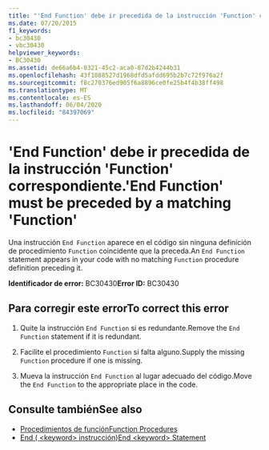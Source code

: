 ```yaml
---
title: "'End Function' debe ir precedida de la instrucción 'Function' correspondiente."
ms.date: 07/20/2015
f1_keywords:
- bc30430
- vbc30430
helpviewer_keywords:
- BC30430
ms.assetid: de66a6b4-0321-45c2-aca0-87d2b4244b31
ms.openlocfilehash: 43f1088527d1968dfd5afdd695b2b7c72f976a2f
ms.sourcegitcommit: f8c270376ed905f6a8896ce0fe25b4f4b38ff498
ms.translationtype: MT
ms.contentlocale: es-ES
ms.lasthandoff: 06/04/2020
ms.locfileid: "84397069"
---
```

# <a name="end-function-must-be-preceded-by-a-matching-function"></a><span data-ttu-id="4c9ba-102">'End Function' debe ir precedida de la instrucción 'Function' correspondiente.</span><span class="sxs-lookup"><span data-stu-id="4c9ba-102">'End Function' must be preceded by a matching 'Function'</span></span>
<span data-ttu-id="4c9ba-103">Una instrucción `End Function` aparece en el código sin ninguna definición de procedimiento `Function` coincidente que la preceda.</span><span class="sxs-lookup"><span data-stu-id="4c9ba-103">An `End Function` statement appears in your code with no matching `Function` procedure definition preceding it.</span></span>  
  
 <span data-ttu-id="4c9ba-104">**Identificador de error:** BC30430</span><span class="sxs-lookup"><span data-stu-id="4c9ba-104">**Error ID:** BC30430</span></span>  
  
## <a name="to-correct-this-error"></a><span data-ttu-id="4c9ba-105">Para corregir este error</span><span class="sxs-lookup"><span data-stu-id="4c9ba-105">To correct this error</span></span>  
  
1. <span data-ttu-id="4c9ba-106">Quite la instrucción `End Function` si es redundante.</span><span class="sxs-lookup"><span data-stu-id="4c9ba-106">Remove the `End Function` statement if it is redundant.</span></span>  
  
2. <span data-ttu-id="4c9ba-107">Facilite el procedimiento `Function` si falta alguno.</span><span class="sxs-lookup"><span data-stu-id="4c9ba-107">Supply the missing `Function` procedure if one is missing.</span></span>  
  
3. <span data-ttu-id="4c9ba-108">Mueva la instrucción `End Function` al lugar adecuado del código.</span><span class="sxs-lookup"><span data-stu-id="4c9ba-108">Move the `End Function` to the appropriate place in the code.</span></span>  
  
## <a name="see-also"></a><span data-ttu-id="4c9ba-109">Consulte también</span><span class="sxs-lookup"><span data-stu-id="4c9ba-109">See also</span></span>

- [<span data-ttu-id="4c9ba-110">Procedimientos de función</span><span class="sxs-lookup"><span data-stu-id="4c9ba-110">Function Procedures</span></span>](../programming-guide/language-features/procedures/function-procedures.md)
- [<span data-ttu-id="4c9ba-111">End ( \<keyword> instrucción)</span><span class="sxs-lookup"><span data-stu-id="4c9ba-111">End \<keyword> Statement</span></span>](../language-reference/statements/end-keyword-statement.md)

